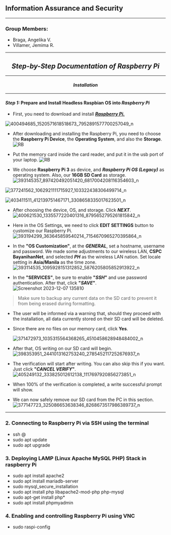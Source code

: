## **Information Assurance and Security**
---
### Group Members:
- Braga, Angelika V.
- Villamer, Jemima R.
---
## **_<center>Step-by-Step Documentation of Raspberry Pi</center>_**
---
#### **_<center>Installation</center>_**
---
#### _**Step 1:**_ Prepare and Install Headless **Raspbian OS** into _Raspberry Pi_
* First, you need to download and install [**_Raspberry Pi._**](https://www.raspberrypi.com/software/)
 
 ![400494685_1520571618518673_7952891577700257049_n](https://github.com/CaseinBrt/Documentation/assets/145450481/fb4c181b-9ec7-4383-b793-530b62c4e77c)

- After downloading and installing the Raspberry Pi, you need to choose the **Raspberry Pi Device**, the **Operating System**, and also the **Storage**.
 ![RB](https://scontent.fmnl13-2.fna.fbcdn.net/v/t39.30808-6/409527692_1456894091757267_2852344707769492808_n.jpg?_nc_cat=108&ccb=1-7&_nc_sid=3635dc&_nc_eui2=AeHgx2RXkM99ZTEv1sfMXkUlntSS93nnZVae1JL3eedlVjHhiyGS5jwCKYs6jfdZ0-2p1Q3Fb2Sl11VZxJe4bmeR&_nc_ohc=1uR3T-2Hv7AAX-bAZ3z&_nc_ht=scontent.fmnl13-2.fna&oh=00_AfA4hAmBsaD5LtaK0hAXyspjk-KiaMIcjdJS1gLtNJGbZg&oe=65796F89)

- Put the memory card inside the card reader, and put it in the usb port of your laptop.
![RB](https://scontent.fmnl9-4.fna.fbcdn.net/v/t39.30808-6/409496560_1456894071757269_584325969732522337_n.jpg?_nc_cat=105&ccb=1-7&_nc_sid=3635dc&_nc_eui2=AeG0POqNFcSHvZUBR6f5EaR9BTUO7WSERF0FNQ7tZIREXSVufiO_PiF4ouIxPgim37zdlVAaAYuEXbKMIJTnf1Y0&_nc_ohc=4lGUHlpHpHoAX9sIeVi&_nc_ht=scontent.fmnl9-4.fna&oh=00_AfC_GKxJluvj7bi9h9F1TIdhljEMGg8UykHKnPtc_w7LLQ&oe=657B477D)


 - We choose **Raspberry Pi 3** as device, and **_Raspberry Pi OS (Legacy)_** as operating system. Also, our **16GB SD Card** as storage.
 ![393145357_897420492051420_6817004208116354603_n](https://scontent.fmnl9-1.fna.fbcdn.net/v/t39.30808-6/409496567_1456894095090600_7986191727040922307_n.jpg?_nc_cat=111&ccb=1-7&_nc_sid=3635dc&_nc_eui2=AeGyZm_pKawVprJWhVjuItW7GokZP7_XZO0aiRk_v9dk7fMFS5035DixNNI1nNQQwK52YqJdYpFRXbK2qJBytjgR&_nc_ohc=mioHf3zK0cAAX-mxxu0&_nc_ht=scontent.fmnl9-1.fna&oh=00_AfAEGPfc302KYlrWcnP90kx3LPAMM2PjLk_5f96ia1ChXg&oe=6579A74F)

 ![377241562_1062921111715927_103322438306499714_n](https://scontent.fmnl13-1.fna.fbcdn.net/v/t39.30808-6/409509332_1456894165090593_7917397641862317952_n.jpg?_nc_cat=102&ccb=1-7&_nc_sid=3635dc&_nc_eui2=AeFo27OpSji19Tu-VQIm0Xg1jrrPfgCpba2Ous9-AKltrZVQsY5GcWsvrQHUOcclj1m6fgCNNj9zKQK8vaARn15F&_nc_ohc=5BCFhyJk6koAX8EFxSG&_nc_ht=scontent.fmnl13-1.fna&oh=00_AfD_rTakGgplCr14Y3YcwATXSeiFoHO-zd4od9yBpIB7jw&oe=657AAA67)

 ![403411511_412139751467171_3308658335017623501_n](https://scontent.fmnl13-1.fna.fbcdn.net/v/t39.30808-6/409500380_1456894218423921_4558236081117371901_n.jpg?_nc_cat=104&ccb=1-7&_nc_sid=3635dc&_nc_eui2=AeGtt6JW03IjvNaE8Mk6Tqr3LZA0UkPXQ6UtkDRSQ9dDpftkKkgp2ORBoAyVLcuXtxSR7kbuF6DkLTDNycfMQvjG&_nc_ohc=i_6RqoMv-roAX9zFMIL&_nc_ht=scontent.fmnl13-1.fna&oh=00_AfBUaV2BL1zonsjcgOxduWNtNQwazR_CLQfpdpXgiOo0MA&oe=657B2D5A)
- After choosing the device, OS, and storage. Click **_NEXT_**.
 ![400621530_1335577220401316_8795652795261815842_n](https://github.com/CaseinBrt/Documentation/assets/145450481/ba700896-a09e-4e6f-a8f8-d2334c6362de)


 - Here in the OS Settings, we need to click **EDIT SETTINGS** button to customize our Raspberry Pi.
 ![393194299_363645859540214_7154670965270395864_n](https://scontent.fmnl13-1.fna.fbcdn.net/v/t39.30808-6/409514463_1457022511744425_5952779616301150877_n.jpg?_nc_cat=103&ccb=1-7&_nc_sid=3635dc&_nc_eui2=AeHEbaz0uC9XXHfUicOmvtMiEC0smTqf-7wQLSyZOp_7vF-AU2maSu6BBKocX9xeG5D_x8iUxnB9a32Ob5j0qThd&_nc_ohc=6XuQrVT89gAAX_gNlH3&_nc_ht=scontent.fmnl13-1.fna&oh=00_AfCY60pbx13xTrXX8eagaC1Lx8eOV_uZ03rNaz6bpLVhXA&oe=657B65F7)

 - In the **"OS Customization"**, at the **_GENERAL_**, set a hostname, username and password. We made some adjustments to our wireless LAN, **CSPC BayanihanNet**, and selected **_PH_** as the wireless LAN nation. Set locale setting in **Asia/Manila** as the time zone.
 ![393114535_1095928151312852_5876205805852913922_n](https://scontent.fmnl13-2.fna.fbcdn.net/v/t39.30808-6/409540980_1457022525077757_2684122998671588583_n.jpg?_nc_cat=101&ccb=1-7&_nc_sid=3635dc&_nc_eui2=AeGzYE35aWb_nqxXUX8I2O8046SzHkeD3rrjpLMeR4PeusMDvmEI1SIHeehEj4YsWaLTRkv-FjnS4zZNCSlPT4Qz&_nc_ohc=1AJ-ZEbPSiUAX_1z8Rn&_nc_ht=scontent.fmnl13-2.fna&oh=00_AfAX3agTn8queyaSoMHdij3MR5zYUQ1oMqY61rFTsq4zsg&oe=657B90F3)

 - In the **"SERVICES"**, be sure to enable **"_SSH_"** and use password authentication. After that, click **"_SAVE_"**.
 ![Screenshot 2023-12-07 135810](https://scontent.fmnl13-2.fna.fbcdn.net/v/t39.30808-6/409548044_1457022515077758_2865831824819209657_n.jpg?_nc_cat=101&ccb=1-7&_nc_sid=3635dc&_nc_eui2=AeGXmBPeG4ndM6k6Vso2ZFk1DOr14pNv0aUM6vXik2_Rpd1I1VnsQADkD2Q-lUQ_lNpWJIXcb-OB-V52MhQ_1Ryr&_nc_ohc=n66bs-aEqXcAX-IXgSu&_nc_ht=scontent.fmnl13-2.fna&oh=00_AfA_Lbu808toCvjXnWA1-wNf3aDbkaVPXHvOhaEHxlyK8g&oe=6579BEC1)

 > Make sure to backup any current data on the SD card to prevent it from being erased during formatting.

 - The user will be informed via a warning that, should they proceed with the installation, all data currently stored on their SD card will be deleted.
- Since there are no files on our memory card, click **Yes**.

  ![371472973_1035315564368265_4510458628948484002_n](https://github.com/CaseinBrt/Documentation/assets/145450481/6e7c7ab2-a9b9-4ab0-aa99-83bd6591c74e)

 - After that, OS writing on our SD card will begin.
  ![398353951_2441013162753240_2785452117252676937_n](https://scontent.fmnl13-2.fna.fbcdn.net/v/t39.30808-6/409372897_1457059445074065_9112445611480247623_n.jpg?_nc_cat=108&ccb=1-7&_nc_sid=3635dc&_nc_eui2=AeGLf8ob_ZHD1rNtZbgQk12RuJKksmfI-Iq4kqSyZ8j4imhvFyC1ejVY_bMZl-qFQhsjddZVqjB93DaX4-fuC_s7&_nc_ohc=YUitJbvuwv8AX-v8oec&_nc_ht=scontent.fmnl13-2.fna&oh=00_AfDpy90JJwRSbjtd64sAqfbkZjFlVuw9Nbdna5yQQ1TwtQ&oe=657BAF6F)

 - The verification will start after writing. You can also skip this if you want. Just click **"_CANCEL VERIFY_"**.
  ![405249132_333825012612138_1117697920856273851_n](https://scontent.fmnl13-2.fna.fbcdn.net/v/t39.30808-6/409360015_1457059448407398_3283902400542341947_n.jpg?_nc_cat=107&ccb=1-7&_nc_sid=3635dc&_nc_eui2=AeGsA3GpkGzWExQV8ODI0rDKqJWOugIGoBOolY66AgagE805mrHXxGivK0I0V3b8gn8YLHef7w5xyWpuZp7-ZTma&_nc_ohc=4sEszspJW3oAX8kxqRq&_nc_ht=scontent.fmnl13-2.fna&oh=00_AfCsKFrch091m-4xBSXGOda9ZZ7xRlMLIzVVXYT5fz_-Lw&oe=657B0779)

 - When 100% of the verification is completed, a write successful prompt will show.
 - We can now safely remove our SD card from the PC in this section.
 ![377147723_325086653638346_8268673517986389737_n](https://github.com/CaseinBrt/Documentation/assets/145450481/109268e6-f898-43c4-969b-05a48cd369d1)

 ---
### 2. Connecting to Raspberry Pi via SSH using the terminal
* ssh <username>@<hostname>
* sudo apt update
* sudo apt upgrade
### 3. Deploying LAMP (Linux Apache MySQL PHP) Stack in raspberry Pi
* sudo apt install apache2
* sudo apt install mariadb-server
* sudo mysql_secure_installation
* sudo apt install php libapache2-mod-php php-mysql
* sudo apt-get install php*
* sudo apt install phpmyadmin
### 4. Enabling and controlling Raspberry Pi using VNC
* sudo raspi-config

